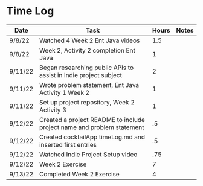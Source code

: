 # Time Log

| Date | Task | Hours | Notes|
|------|------|-------|------|
| 9/8/22 | Watched 4 Week 2 Ent Java videos | 1.5 |
| 9/8/22 | Week 2, Activity 2 completion Ent Java  | 1 |
| 9/11/22 | Began researching public APIs to assist in Indie project subject | 2 |
| 9/11/22 | Wrote problem statement, Ent Java Activity 1 Week 2 | 1 | |
| 9/11/22 | Set up project repository, Week 2 Activity 3| 1  |   | 
| 9/12/22 | Created a project README to include project name and problem statement| .5 | |
| 9/12/22 | Created cocktailApp timeLog.md and inserted first entries | .5 | |
| 9/12/22 | Watched Indie Project Setup video | .75 | |
| 9/12/22 | Week 2 Exercise | 7 | |
| 9/13/22 | Completed Week 2 Exercise | 4 | |
